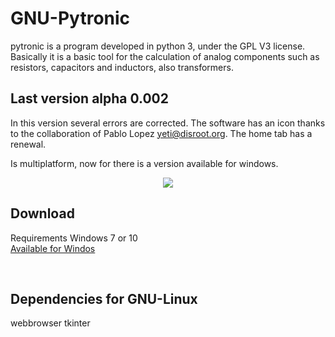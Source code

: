 # GNU-Pytronic
pytronic is a program developed in python 3, under the GPL V3 license. Basically it is a basic tool for the calculation of analog components such as resistors, capacitors and inductors, also transformers.

## Last version alpha 0.002
In this version several errors are corrected. The software has an icon thanks to the collaboration of Pablo Lopez yeti@disroot.org. The home tab has a renewal.

Is multiplatform, now for there is a version available for windows.
<p align="center"><img src="https://raw.githubusercontent.com/l337quez/GNU-Pytronic/master/other%20Sources/versiones/V%200.002.png"></p>  


## Download 
Requirements Windows 7 or 10
<br>
<a href="https://github.com/l337quez/GNU-Pytronic/raw/master/windows%20installer/alpha%200.002/GNU-Pytronic.exe">Available for Windos</a>

<br>

## Dependencies for GNU-Linux
webbrowser
tkinter
